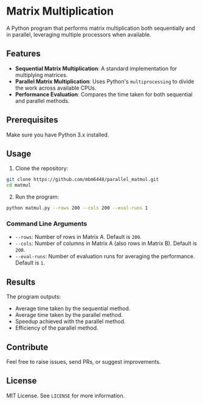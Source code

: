 # Matrix Multiplication

A Python program that performs matrix multiplication both sequentially and in parallel, leveraging multiple processors when available.

## Features

- **Sequential Matrix Multiplication**: A standard implementation for multiplying matrices.
- **Parallel Matrix Multiplication**: Uses Python's `multiprocessing` to divide the work across available CPUs.
- **Performance Evaluation**: Compares the time taken for both sequential and parallel methods.

## Prerequisites

Make sure you have Python 3.x installed.

## Usage

1. Clone the repository:

```bash
git clone https://github.com/mbm6448/parallel_matmul.git
cd matmul
```

2. Run the program:

```bash
python matmul.py --rows 200 --cols 200 --eval-runs 1
```

### Command Line Arguments

- `--rows`: Number of rows in Matrix A. Default is `200`.
- `--cols`: Number of columns in Matrix A (also rows in Matrix B). Default is `200`.
- `--eval-runs`: Number of evaluation runs for averaging the performance. Default is `1`.

## Results

The program outputs:

- Average time taken by the sequential method.
- Average time taken by the parallel method.
- Speedup achieved with the parallel method.
- Efficiency of the parallel method.

## Contribute

Feel free to raise issues, send PRs, or suggest improvements.

## License

MIT License. See `LICENSE` for more information.
